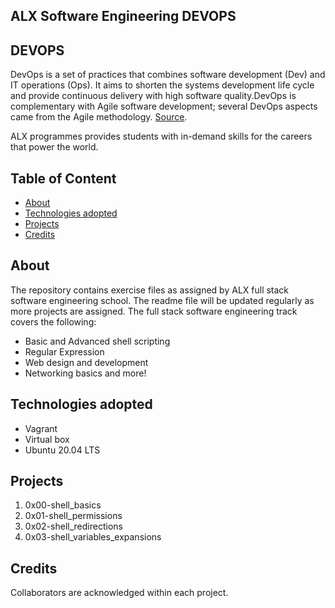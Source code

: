 ## ALX Software Engineering DEVOPS
## DEVOPS
DevOps is a set of practices that combines software development (Dev) and IT operations (Ops). It aims to shorten the systems development life cycle and provide continuous delivery with high software quality.DevOps is complementary with Agile software development; several DevOps aspects came from the Agile methodology. [Source](https://en.wikipedia.org/wiki/DevOps).

ALX programmes provides students with in-demand skills for the careers that power the world.
## Table of Content
* [About](www.google.com)
* [Technologies adopted](www.google.com)
* [Projects](www.google.com)
* [Credits](www.google.com)
## About
The repository contains exercise files as assigned by ALX full stack software engineering school. The readme file will be updated regularly as more projects are assigned. The full stack software engineering track covers the following:
* Basic and Advanced shell scripting
* Regular Expression
* Web design and development
* Networking basics and more!
## Technologies adopted
* Vagrant
* Virtual box
* Ubuntu 20.04 LTS
## Projects
1. 0x00-shell_basics
2. 0x01-shell_permissions
3. 0x02-shell_redirections
4. 0x03-shell_variables_expansions
## Credits
Collaborators are acknowledged within each project.
